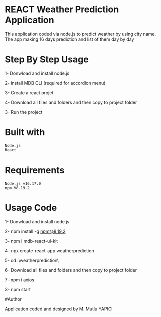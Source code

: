 # REACT Weather Prediction Application
This application coded via node.js to predict weather by using city name. The app making 16 days prediction and list of them day by day

# Step By Step Usage
      
   1- Donwload and install node.js
   
   2- install  MDB CLI (required for accordion menu)
   
   3- Create a react projet 
   
   4- Download all files and folders and then copy to project folder 
  
   3- Run the project
   

# Built with

    Node.js
    React

# Requirements

    Node.js v16.17.0
	npm V8.19.2
           

# Usage Code

   1- Donwload and install node.js
   
   2- npm install -g npm@8.19.2
   
   3- npm i mdb-react-ui-kit
   
   4- npx create-react-app weatherprediction
   
   5- cd .\weatherprediction\
   
   6- Download all files and folders and then copy to project folder 
   
   7- npm i axios
  
   3- npm start
   

#Author

Application coded and designed by M. Mutlu YAPICI
 
